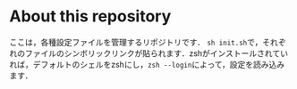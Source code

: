 # About this repository
ここは，各種設定ファイルを管理するリポジトリです．
`sh init.sh`で，それぞれのファイルのシンボリックリンクが貼られます．zshがインストールされていれば，デフォルトのシェルをzshにし，`zsh --login`によって，設定を読み込みます．
